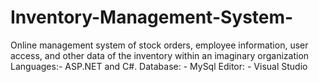 # Inventory-Management-System-
Online management system of stock orders, employee information, user access, and other data of the inventory within an imaginary organization
Languages:- ASP.NET and C#.
Database: - MySql
Editor: - Visual Studio
